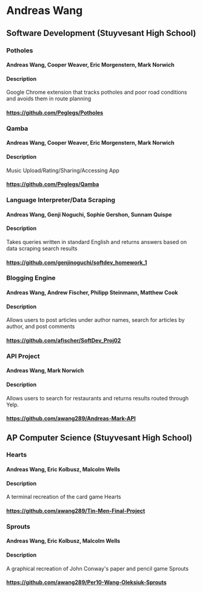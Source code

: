 Andreas Wang
==========
## Software Development (Stuyvesant High School)
### Potholes
#### Andreas Wang, Cooper Weaver, Eric Morgenstern, Mark Norwich
#### Description
Google Chrome extension that tracks potholes and poor road conditions and avoids them in route planning
#### https://github.com/Peglegs/Potholes

### Qamba
#### Andreas Wang, Cooper Weaver, Eric Morgenstern, Mark Norwich
#### Description
Music Upload/Rating/Sharing/Accessing App
#### https://github.com/Peglegs/Qamba

### Language Interpreter/Data Scraping
#### Andreas Wang, Genji Noguchi, Sophie Gershon, Sunnam Quispe
#### Description
Takes queries written in standard English and returns answers based on data scraping search results
#### https://github.com/genjinoguchi/softdev_homework_1

### Blogging Engine
#### Andreas Wang, Andrew Fischer, Philipp Steinmann, Matthew Cook
#### Description
Allows users to post articles under author names, search for articles by author, and post comments 
#### https://github.com/afischer/SoftDev_Proj02

### API Project
#### Andreas Wang, Mark Norwich
#### Description 
Allows users to search for restaurants and returns results routed through Yelp.
#### https://github.com/awang289/Andreas-Mark-API

## AP Computer Science (Stuyvesant High School)

### Hearts
#### Andreas Wang, Eric Kolbusz, Malcolm Wells
#### Description 
A terminal recreation of the card game Hearts
#### https://github.com/awang289/Tin-Men-Final-Project

### Sprouts
#### Andreas Wang, Eric Kolbusz, Malcolm Wells
#### Description 
A graphical recreation of John Conway's paper and pencil game Sprouts
#### https://github.com/awang289/Per10-Wang-Oleksiuk-Sprouts

